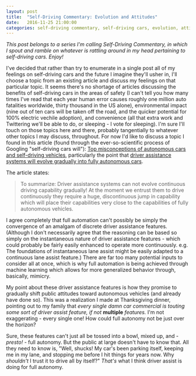 ```yaml
---
layout: post
title:  "Self-Driving Commentary: Evolution and Attitudes"
date:   2016-11-25 21:00:00 
categories: self-driving commentary, self-driving cars, evolution, attitudes, public perception
---
```


*This post belongs to a series I'm calling Self-Driving Commentary, in which I spout and ramble on whatever is rattling around in my head pertaining to self-driving cars. Enjoy!*

I've decided that rather than try to enumerate in a single post all of my feelings on self-driving cars and the future I imagine they'll usher in, I'll choose a topic from an existing article and discuss my feelings on that particular topic. It seems there's no shortage of articles discussing the benefits of self-driving cars in the areas of safety (I can't tell you how many times I've read that each year human error causes roughly one million auto fatalities worldwide, thirty thousand in the US alone), environmental impact (nine out of ten cars will be taken off the road, and the quicker potential for 100% electric vechile adoption), and convenience (all that extra work and Twittering we'll be able to do, or sleeping - I vote for sleeping). I'm sure I'll touch on those topics here and there, probably tangentially to whatever other topics I may discuss, throughout. For now I'd like to discuss a topic I found in this article (found through the ever-so-scientific process of Googling "self-driving cars will"): [Top misconceptions of autonomous cars and self-driving vehicles](http://www.driverless-future.com/?page_id=774), particularly the point that [driver assistance systems will evolve gradually into fully autonomous cars](http://www.driverless-future.com/?page_id=774#gradual-evolution).

The article states:

> To summarize: Driver assistance systems can not evolve continuous driving capability gradually! At the moment we entrust them to drive continuously they require a huge, discontinuous jump in capability which will place their capabilities very close to the capabilities of fully autonomous vehicles.

I agree completely that full automation can't possibly be simply the convergence of an amalgam of discrete driver assistance features. (Although I don't necessarily agree that the reasoning can be based so simply on the instantaneous nature of driver assistance features - which could probably be fairly easily enhanced to operate more continuously. e.g. The foundations of instantaneous lane assist might be easily adapted to a continuous lane assist feature.) There are far too many potential inputs to consider all at once, which is why full automation is being achieved through machine learning which allows for more generalized behavior through, basically, mimicry.

My point about these driver assistance features is how they promise to gradually shift public attitudes toward autonomous vehicles (and already have done so). This was a realization I made at Thanksgiving dinner, pointing out to my family that *every single damn car commercial is touting some sort of driver assist feature, if not* **multiple** *features.* I'm not exaggerating - every single one! How could full autonomy not be just over the horizon? 

Sure, these features can't just all be tossed into a bowl, mixed up, and - *presto!* - full autonomy. But the public at large doesn't have to know that. All they need to know is, "Well, shucks! My car's been parking itself, keeping me in my lane, and stopping me before I hit things for years now. Why *shouldn't* I trust it to drive all by itself?" *That's* what I think driver assist is doing for full autonomy.

